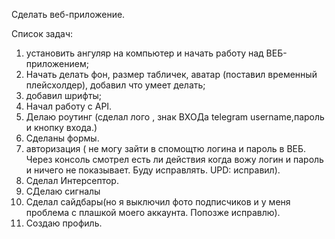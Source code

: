 Сделать веб-приложение.


Список задач:
1) установить ангуляр на компьютер и начать работу над ВЕБ-приложением;
2) Начать делать фон, размер табличек, аватар (поставил временный плейсхолдер), добавил что умеет делать;
3) добавил шрифты;
4) Начал работу с API.
5) Делаю роутинг (сделал лого , знак ВХОДа telegram username,пароль и кнопку входа.)
6) Сделаны формы.
7) авторизация ( не могу зайти в спомощтю логина и пароль в ВЕБ. Через консоль смотрел есть ли действия когда вожу логин и пароль и ничего не показывает. Буду исправлять. UPD: исправил).
8) Сделал Интерсептор.
9) СДелаю сигналы
10) Сделал сайдбары(но я выключил фото подписчиков и у меня проблема с плашкой моего аккаунта. Попозже исправлю).
11) Создаю профиль.